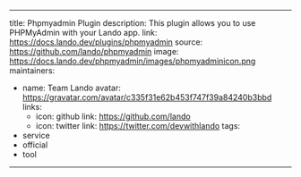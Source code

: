 
---
title: Phpmyadmin Plugin
description: This plugin allows you to use PHPMyAdmin with your Lando app. 
link: https://docs.lando.dev/plugins/phpmyadmin
source: https://github.com/lando/phpmyadmin
image: https://docs.lando.dev/phpmyadmin/images/phpmyadminicon.png
maintainers:
  - name: Team Lando
    avatar: https://gravatar.com/avatar/c335f31e62b453f747f39a84240b3bbd
    links:
      - icon: github
        link: https://github.com/lando
      - icon: twitter
        link: https://twitter.com/devwithlando
tags:
  - service
  - official
  - tool
---

